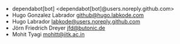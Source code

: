 - dependabot[bot] <dependabot[bot]@users.noreply.github.com>
- Hugo Gonzalez Labrador <github@hugo.labkode.com>
- Hugo Labrador <labkode@users.noreply.github.com>
- Jörn Friedrich Dreyer <jfd@butonic.de>
- Mohit Tyagi <mohitt@iitk.ac.in>
